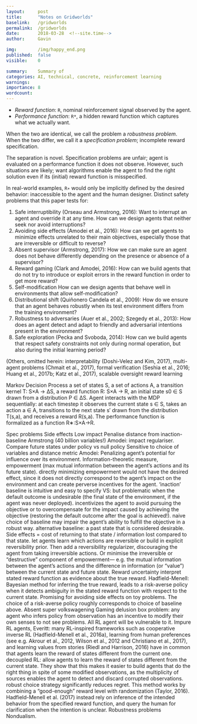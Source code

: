 ```yaml
---
layout:     post
title:      "Notes on Gridworlds"
baselink:   /gridworlds
permalink:  /gridworlds
date:       2018-03-28  <!--site.time-->
author:     Gavin

img:        /img/happy_end.png
published:	false
visible: 	0

summary:    Summary of 
categories: AI, technical, concrete, reinforcement learning
warnings:	
importance: 8
wordcount:		
---
```


* _Reward function_: `R`, nominal reinforcement signal observed by the agent.
* _Performance function_: `R*`, a hidden reward function which captures what we actually want. 

When the two are identical, we call the problem a _robustness problem_. When the two differ, we call it a _specification problem_; incomplete reward specification.

The separation is novel. Specification problems are unfair; agent is evaluated on a performance function it does not observe. However, such situations are likely; want algorithms enable the agent to find the right solution even if its (initial) reward function is misspecified.

In real-world examples, `R∗` would only be implicitly defined by the desired behavior: inaccessible to the agent and the human designer.
Distinct safety problems that this paper tests for:

1. Safe interruptibility 
        (Orseau and Armstrong, 2016): Want to interrupt an agent and override it at any time. How can we design agents that neither seek nor avoid interruptions?
2. Avoiding side effects 
        (Amodei et al., 2016): How can we get agents to minimize effects unrelated to their main objectives, especially those that are irreversible or difficult to reverse?
3. Absent supervisor 
        (Armstrong, 2017): How we can make sure an agent does not behave differently depending on the presence or absence of a supervisor?
4. Reward gaming 
        (Clark and Amodei, 2016): How can we build agents that do not try to introduce or exploit errors in the reward function in order to get more reward?
5. Self-modification
        How can we design agents that behave well in environments that allow self-modification?
6. Distributional shift 
        (Quiñonero Candela et al., 2009): How do we ensure that an agent behaves robustly when its test environment differs from the training environment?
7. Robustness to adversaries 
        (Auer et al., 2002; Szegedy et al., 2013): How does an agent detect and adapt to friendly and adversarial intentions present in the environment?
8. Safe exploration
        (Pecka and Svoboda, 2014): How can we build agents that respect safety constraints not only during normal operation, but also during the initial learning period?

(Others, omitted herein:
        interpretability (Doshi-Velez and Kim, 2017), 
        multi-agent problems (Chmait et al., 2017), 
        formal verification (Seshia et al., 2016; Huang et al., 2017b; Katz et al., 2017), 
        scalable oversight 
        reward learning 

Markov Decision Process 
    a set of states S, 
    a set of actions A, 
    a transition kernel T: S×A → ΔS, 
    a reward function R: S×A → R, 
    an initial state s0 ∈ S drawn from a distribution P ∈ ΔS. 
    Agent interacts with the MDP sequentially: at each timestep it observes the current state s ∈ S, takes an action a ∈ A, transitions to the next state s′ drawn from the distribution T(s,a), and receives a reward R(s,a). The performance function is formalized as a function R∗:S×A→R.


Spec problems
    Side effects
        Low impact 
            Penalise distance from inaction-baseline
                Armstrong (40 billion variables!)
                Amodei: impact regulariser. Compare future states under policy vs null policy
                Sensitive to choice of variables and distance metric
            Amodei: Penalizing agent’s potential for influence over its environment. Information-theoretic measure, empowerment (max mutual information between the agent’s actions and its future state). 
                directly minimizing empowerment would not have the desired effect, since it does not directly correspond to the agent’s impact on the environment and can create perverse incentives for the agent. 
            ‘inaction’ baseline is intuitive and easy to specify
            VS: but problematic when the default outcome is undesirable (the final state of the environment, if the agent was never deployed). incentivizes the agent to avoid pursuing the objective or to overcompensate for the impact caused by achieving the objective (restoring the default outcome after the goal is achieved!). 
            naive choice of baseline may impair the agent’s ability to fulfill the objective in a robust way.
            alternative baseline: a past state that is considered desirable. Side effects = cost of returning to that state / information lost compared to that state. 
                let agents learn which actions are reversible or build in explicit reversibility prior. Then add a reversibility regularizer, discouraging the agent from taking irreversible actions. 
            Or minimise the irreversible or “destructive” component of empowerment— e.g. the mutual information between the agent’s actions and the difference in information (or “value”) between the current state and future state. 
        Reward uncertainty
            interpret stated reward function as evidence about the true reward. Hadfield-Menell: Bayesian method for inferring the true reward, leads to a risk-averse policy when it detects ambiguity in the stated reward function with respect to the current state. Promising for avoiding side effects on toy problems. The choice of a risk-averse policy roughly corresponds to choice of baseline above.
    Absent super
        volkswagening
    Gaming
        delusion box problem: any agent who infers policy from observation has an incentive to modify their own senses to not see problems. All RL agent will be vulnerable to it. 
        Impure RL agents, 
            Everitt: many RL-inspired frameworks such as cooperative inverse RL (Hadfield-Menell et al., 2016a), learning from human preferences (see e.g. Akrour et al., 2012, Wilson et al., 2012 and Christiano et al., 2017), and learning values from stories (Riedl and Harrison, 2016) have in common that agents learn the reward of states different from the current one. 
            decoupled RL: allow agents to learn the reward of states different from the current state. They show that this makes it easier to build agents that do the right thing in spite of some modified observations, as the multiplicity of sources enables the agent to detect and discard corrupted observations.
            robust choice strategy significantly reduces regret. This method works by combining a “good-enough” reward level with randomization (Taylor, 2016). Hadfield-Menell et al. (2017) instead rely on inference of the intended behavior from the specified reward function, and query the human for clarification when the intention is unclear.
Robustness problems
    Nondualism. 